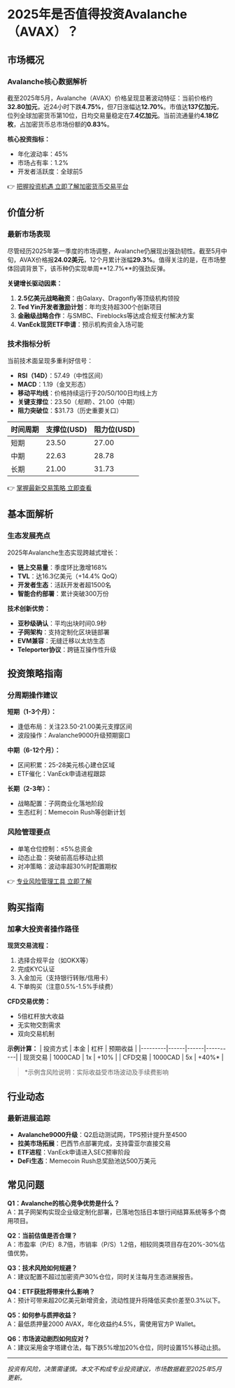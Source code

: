 # 2025年是否值得投资Avalanche（AVAX）？

## 市场概况

### Avalanche核心数据解析

截至2025年5月，Avalanche（AVAX）价格呈现显著波动特征：当前价格约**32.80加元**，近24小时下跌**4.75%**，但7日涨幅达**12.70%**。市值达**137亿加元**，位列全球加密货币第10位，日均交易量稳定在**7.4亿加元**。当前流通量约**4.18亿枚**，占加密货币总市场份额的**0.83%**。

**核心投资指标：**
- 年化波动率：45%
- 市场占有率：1.2%
- 开发者活跃度：全球前5

👉 [把握投资机遇 立即了解加密货币交易平台](https://bit.ly/okx_welcome)

## 价值分析

### 最新市场表现

尽管经历2025年第一季度的市场调整，Avalanche仍展现出强劲韧性。截至5月中旬，AVAX价格报**24.02美元**，12个月累计涨幅**29.3%**。值得关注的是，在市场整体回调背景下，该币种仍实现单周**12.7%**的强劲反弹。

**关键增长驱动因素：**
1. **2.5亿美元战略融资**：由Galaxy、Dragonfly等顶级机构领投
2. **Ted Yin开发者激励计划**：年均支持超300个创新项目
3. **金融级战略合作**：与SMBC、Fireblocks等达成合规支付解决方案
4. **VanEck现货ETF申请**：预示机构资金入场可能

### 技术指标分析

当前技术面呈现多重利好信号：
- **RSI（14D）**：57.49（中性区间）
- **MACD**：1.19（金叉形态）
- **移动平均线**：价格持续运行于20/50/100日均线上方
- **关键支撑位**：$23.50（短期）、$21.00（中期）
- **阻力突破位**：$31.73（历史重要关口）

| 时间周期 | 支撑位(USD) | 阻力位(USD) |
|---------|------------|------------|
| 短期    | 23.50      | 27.00      |
| 中期    | 22.63      | 28.78      |
| 长期    | 21.00      | 31.73      |

👉 [掌握最新交易策略 立即查看](https://bit.ly/okx_welcome)

## 基本面解析

### 生态发展亮点

2025年Avalanche生态实现跨越式增长：
- **链上交易量**：季度环比激增168%
- **TVL**：达16.3亿美元（+14.4% QoQ）
- **开发者生态**：活跃开发者超1500名
- **智能合约部署**：累计突破300万份

**技术创新优势：**
- **亚秒级确认**：平均出块时间0.9秒
- **子网架构**：支持定制化区块链部署
- **EVM兼容**：无缝迁移以太坊生态
- **Teleporter协议**：跨链互操作性升级

## 投资策略指南

### 分周期操作建议

**短期（1-3个月）：**
- 逢低布局：关注23.50-21.00美元支撑区间
- 波段操作：Avalanche9000升级预期窗口

**中期（6-12个月）：**
- 区间积累：25-28美元核心建仓区域
- ETF催化：VanEck申请进程跟踪

**长期（2-3年）：**
- 战略配置：子网商业化落地阶段
- 生态红利：Memecoin Rush等创新计划

### 风险管理要点
- 单笔仓位控制：≤5%总资金
- 动态止盈：突破前高后移动止损
- 对冲策略：波动率超30%时配置期权

👉 [专业风险管理工具 立即了解](https://bit.ly/okx_welcome)

## 购买指南

### 加拿大投资者操作路径

**现货交易流程：**
1. 选择合规平台（如OKX等）
2. 完成KYC认证
3. 入金加元（支持银行转账/信用卡）
4. 下单购买（注意0.5%-1.5%手续费）

**CFD交易优势：**
- 5倍杠杆放大收益
- 无实物交割需求
- 双向交易机制

**示例计算：**
| 投资方式 | 本金 | 杠杆 | 预期收益 |
|---------|------|------|----------|
| 现货交易 | 1000CAD | 1x | +10%    |
| CFD交易  | 1000CAD | 5x | +40%*   |
> *示例含风险说明：实际收益受市场波动及手续费影响

## 行业动态

### 最新进展追踪
- **Avalanche9000升级**：Q2启动测试网，TPS预计提升至4500
- **拉美市场拓展**：巴西节点部署完成，支持雷亚尔直接交易
- **ETF进程**：VanEck申请进入SEC预审阶段
- **DeFi生态**：Memecoin Rush总奖励池达500万美元

## 常见问题

**Q1：Avalanche的核心竞争优势是什么？**  
A：其子网架构实现企业级定制化部署，已落地包括日本银行间结算系统等多个商用项目。

**Q2：当前估值是否合理？**  
A：市盈率（P/E）8.7倍，市销率（P/S）1.2倍，相较同类项目存在20%-30%估值优势。

**Q3：技术风险如何规避？**  
A：建议配置不超过加密资产30%仓位，同时关注每月生态进展报告。

**Q4：ETF获批将带来什么影响？**  
A：预计可带来超20亿美元新增资金，流动性提升将降低买卖价差至0.3%以下。

**Q5：如何参与质押收益？**  
A：最低质押量2000 AVAX，年化收益约4.5%，需使用官方P Wallet。

**Q6：市场波动剧烈如何应对？**  
A：建议采用金字塔建仓法，每下跌5%增加20%仓位，同时设置15%移动止损。

---

*投资有风险，决策需谨慎。本文不构成专业投资建议，市场数据截至2025年5月更新。*